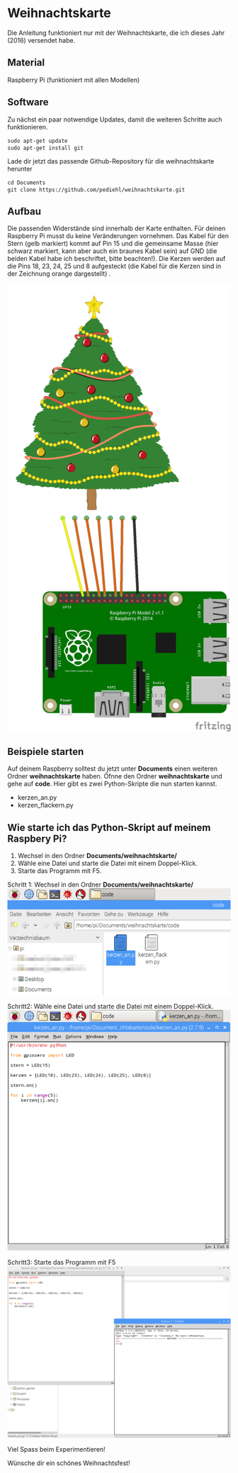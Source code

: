 # Weihnachtskarte

Die Anleitung funktioniert nur mit der Weihnachtskarte, die ich dieses Jahr (2016) versendet habe.

## Material
Raspberry Pi (funktioniert mit allen Modellen)

## Software

Zu nächst ein paar notwendige Updates, damit die weiteren Schritte auch funktionieren.

```
sudo apt-get update
sudo apt-get install git
```

Lade dir jetzt das passende Github-Repository
für die weihnachtskarte herunter

```
cd Documents
git clone https://github.com/pediehl/weihnachtskarte.git
```
## Aufbau

Die passenden Widerstände sind innerhalb der Karte enthalten.
Für deinen Raspberry Pi musst du keine Veränderungen vornehmen. Das Kabel für den Stern (gelb markiert) kommt auf Pin 15 und die gemeinsame Masse (hier schwarz markiert, kann aber auch ein braunes Kabel sein) auf GND (die beiden Kabel habe ich beschriftet, bitte beachten!). Die Kerzen werden auf die Pins 18, 23, 24, 25 und 8 aufgesteckt (die Kabel für die Kerzen sind in der Zeichnung orange dargestellt) .

![](images/weihnachtskarte_Steckplatine.png)

## Beispiele starten
Auf deinem Raspberry solltest du jetzt unter **Documents** einen weiteren Ordner **weihnachtskarte** haben. Öfnne den Ordner **weihnachtskarte** und gehe auf **code**. Hier gibt es zwei Python-Skripte die nun starten kannst.

* kerzen_an.py
* kerzen_flackern.py

## Wie starte ich das Python-Skript auf meinem Raspbery Pi?
1. Wechsel in den Ordner **Documents/weihnachtskarte/**
2. Wähle eine Datei und starte die Datei mit einem Doppel-Klick.
3. Starte das Programm mit F5.

Schritt 1: Wechsel in den Ordner **Documents/weihnachtskarte/**
![Schritt 1](images/file_ordner_documents_weihnachtskarte_code.png)

Schritt2: Wähle eine Datei und starte die Datei mit einem Doppel-Klick.
![Schritt 2](images/python_open.png)

Schritt3: Starte das Programm mit F5
![Schritt 3](images/python_start.png)

Viel Spass beim Experimentieren!

Wünsche dir ein schönes Weihnachtsfest!
